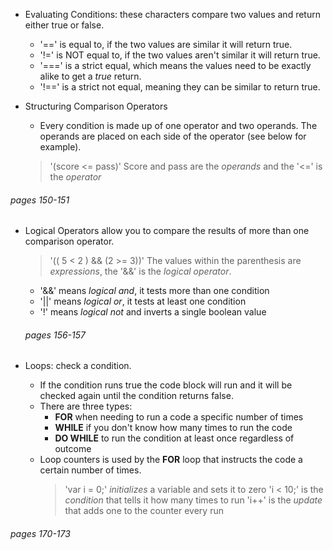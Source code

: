 - Evaluating Conditions: these characters compare two values and return either true or false.
    - '==' is equal to, if the two values are similar it will return true.
    - '!=' is NOT equal to, if the two values aren't similar it will return true.
    - '===' is a strict equal, which means the values need to be exactly alike to get a *true* return.
    - '!==' is a strict not equal, meaning they can be similar to return true. 

- Structuring Comparison Operators
    - Every condition is made up of one operator and two operands. The operands are placed on each side of the operator (see below for example).
    > '(score <= pass)'
    > Score and pass are the *operands* and the '<=' is the *operator*
###### pages 150-151

- Logical Operators allow you to compare the results of more than one comparison operator.
    >'(( 5 < 2 ) && (2 >= 3))'
    > The values within the parenthesis are *expressions*, the '&&' is the *logical operator*. 
    - '&&' means *logical and*, it tests more than one condition
    - '||' means *logical or*, it tests at least one condition
    - '!' means *logical not* and inverts a single boolean value
    ###### pages 156-157

- Loops: check a condition.
    - If the condition runs true the code block will run and it will be checked again until the condition returns false. 
    - There are three types: 
        - **FOR** when needing to run a code a specific number of times
        - **WHILE** if you don't know how many times to run the code
        - **DO WHILE** to run the condition at least once regardless of outcome
    - Loop counters is used by the **FOR** loop that instructs the code a certain number of times. 
        > 'var i = 0;' *initializes* a variable and sets it to zero
        > 'i < 10;' is the *condition* that tells it how many times to run
        > 'i++' is the *update* that adds one to the counter every run
###### pages 170-173
